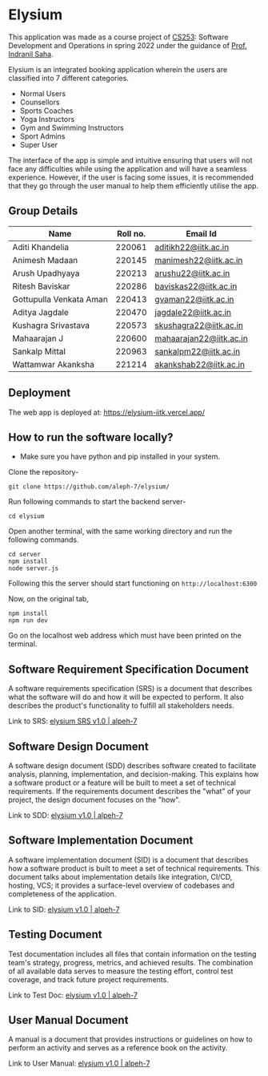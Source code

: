 Elysium
==================================

This application was made as a course project of [CS253](https://www.cse.iitk.ac.in/users/isaha/Courses/sdo24.shtml/): Software Development and Operations in spring 2022 under the guidance of [Prof. Indranil Saha](https://www.cse.iitk.ac.in/users/isaha/).

Elysium is an integrated booking application wherein the users are classified into 7 different categories. 

* Normal Users  
* Counsellors 
* Sports Coaches 
* Yoga Instructors 
* Gym and Swimming Instructors 
* Sport Admins 
* Super User  

The interface of the app is simple and intuitive ensuring that users will not face any difficulties while using the application and will have a seamless experience. However, if the user is facing some issues, it is recommended that they go through the user manual to help them efficiently utilise the app. 

## Group Details

| Name                | Roll no. | Email Id                |
| ------------------- | -------- | ----------------------- |
| Aditi Khandelia     | 220061   | aditikh22@iitk.ac.in    |
| Animesh Madaan   | 220145   | manimesh22@iitk.ac.in   |
| Arush Upadhyaya        | 220213   | arushu22@iitk.ac.in   |
| Ritesh Baviskar      | 220286   | baviskas22@iitk.ac.in     |
| Gottupulla Venkata Aman              | 220413   | gvaman22@iitk.ac.in   |
| Aditya Jagdale   | 220470   | jagdale22@iitk.ac.in |
| Kushagra Srivastava       | 220573   | skushagra22@iitk.ac.in     |
| Mahaarajan J   | 220600   | mahaarajan22@iitk.ac.in  |
| Sankalp Mittal               | 220963   | sankalpm22@iitk.ac.in      |
| Wattamwar Akanksha        | 221214   | akankshab22@iitk.ac.in  |

## Deployment

The web app is deployed at: https://elysium-iitk.vercel.app/

## How to run the software locally?

* Make sure you have python and pip installed in your system.

Clone the repository-

```
git clone https://github.com/aleph-7/elysium/
```

Run following commands to start the backend server-

```
cd elysium
```
Open another terminal, with the same working directory and run the following commands.
```
cd server
npm install
node server.js
```
Following this the server should start functioning on `http://localhost:6300`

Now, on the original tab,
```
npm install
npm run dev
```

Go on the localhost web address which must have been printed on the terminal.

## Software Requirement Specification Document

A software requirements specification (SRS) is a document that describes what the software will do and how it will be expected to perform. It also describes the product's functionality to fulfill all stakeholders needs.

Link to SRS: [elysium SRS v1.0 | alpeh-7](https://github.com/aleph-7/elysium-documents/blob/main/SRS_Document.pdf)

## Software Design Document

A software design document (SDD) describes software created to facilitate analysis, planning, implementation, and decision-making. This explains how a software product or a feature will be built to meet a set of technical requirements. If the requirements document describes the "what" of your project, the design document focuses on the "how".

Link to SDD: [elysium v1.0 | alpeh-7](https://github.com/aleph-7/elysium-documents/blob/main/Design_Document.pdf)

## Software Implementation Document

A software implementation document (SID) is a document that describes how a software product is built to meet a set of technical requirements. This document talks about implementation details like integration, CI/CD, hosting, VCS; it provides a surface-level overview of codebases and completeness of the application.

Link to SID: [elysium v1.0 | alpeh-7](https://github.com/aleph-7/elysium-documents/blob/main/Implementation_Document.pdf)

## Testing Document

Test documentation includes all files that contain information on the testing team's strategy, progress, metrics, and achieved results. The combination of all available data serves to measure the testing effort, control test coverage, and track future project requirements.

Link to Test Doc: [elysium v1.0 | alpeh-7](https://github.com/aleph-7/elysium-documents/blob/main/Test_Document.pdf)

## User Manual Document

A manual is a document that provides instructions or guidelines on how to perform an activity and serves as a reference book on the activity.

Link to User Manual: [elysium v1.0 | alpeh-7](https://github.com/aleph-7/elysium-documents/blob/main/User_Manual.pdf)

